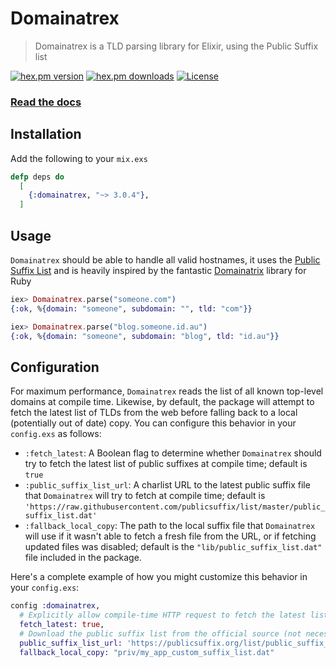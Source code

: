 # Domainatrex

> Domainatrex is a TLD parsing library for Elixir, using the Public Suffix list

[![hex.pm version](https://img.shields.io/hexpm/v/domainatrex.svg)](https://hex.pm/packages/domainatrex) [![hex.pm downloads](https://img.shields.io/hexpm/dt/domainatrex.svg)](https://hex.pm/packages/domainatrex) [![License](http://img.shields.io/badge/license-MIT-brightgreen.svg)](http://opensource.org/licenses/MIT)

### [Read the docs](https://hexdocs.pm/domainatrex)

## Installation

Add the following to your `mix.exs`

```elixir
defp deps do
  [
    {:domainatrex, "~> 3.0.4"},
  ]
```

## Usage

`Domainatrex` should be able to handle all valid hostnames, it uses the
[Public Suffix List](https://publicsuffix.org/list/) and is heavily inspired by the fantastic
[Domainatrix](https://github.com/pauldix/domainatrix) library for Ruby

```elixir
iex> Domainatrex.parse("someone.com")
{:ok, %{domain: "someone", subdomain: "", tld: "com"}}

iex> Domainatrex.parse("blog.someone.id.au")
{:ok, %{domain: "someone", subdomain: "blog", tld: "id.au"}}
```

## Configuration

For maximum performance, `Domainatrex` reads the list of all known top-level domains at compile
time. Likewise, by default, the package will attempt to fetch the latest list of TLDs from the
web before falling back to a local (potentially out of date) copy. You can configure this behavior
in your `config.exs` as follows:

- `:fetch_latest`: A Boolean flag to determine whether `Domainatrex` should try to fetch the
  latest list of public suffixes at compile time; default is `true`
- `:public_suffix_list_url`: A charlist URL to the latest public suffix file that `Domainatrex`
  will try to fetch at compile time; default is
  `'https://raw.githubusercontent.com/publicsuffix/list/master/public_suffix_list.dat'`
- `:fallback_local_copy`: The path to the local suffix file that `Domainatrex` will use if it
  wasn't able to fetch a fresh file from the URL, or if fetching updated files was disabled;
  default is the `"lib/public_suffix_list.dat"` file included in the package.

Here's a complete example of how you might customize this behavior in your `config.exs`:

```elixir
config :domainatrex,
  # Explicitly allow compile-time HTTP request to fetch the latest list of TLDs (default)
  fetch_latest: true,
  # Download the public suffix list from the official source (not necessarily tested with Domainatrex!)
  public_suffix_list_url: 'https://publicsuffix.org/list/public_suffix_list.dat',
  fallback_local_copy: "priv/my_app_custom_suffix_list.dat"
```
